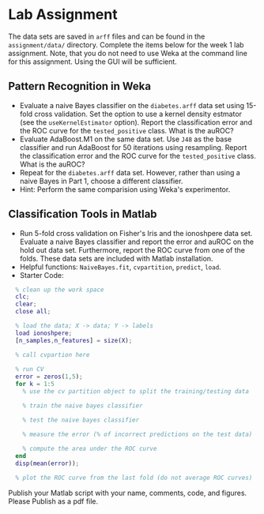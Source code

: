 # Lab Assignment 

The data sets are saved in `arff` files and can be found in the `assignment/data/` directory. Complete the items below for the week 1  lab assignment. Note, that you do not need to use Weka at the command line for this assignment. Using the GUI will be sufficient.

## Pattern Recognition in Weka

* Evaluate a naive Bayes classifier on the `diabetes.arff` data set using 15-fold cross validation. Set the option to use a kernel density estmator (see the `useKernelEstimator` option). Report the classification error and the ROC curve for the `tested_positive` class. What is the auROC?
* Evaluate AdaBoost.M1 on the same data set. Use `J48` as the base classifier and run AdaBoost for 50 iterations using resampling. Report the classification error and the ROC curve for the `tested_positive` class. What is the auROC?
* Repeat for the `diabetes.arff` data set. However, rather than using a naive Bayes in Part 1, choose a different classifier. 
* Hint: Perform the same comparision using Weka's experimentor.  

## Classification Tools in Matlab

* Run 5-fold cross validation on Fisher's Iris and the ionoshpere data set. Evaluate a naive Bayes classifier and report the error and auROC on the hold out data set. Furthermore, report the ROC curve from one of the folds. These data sets are included with Matlab installation. 
* Helpful functions: `NaiveBayes.fit`, `cvpartition`, `predict`, `load`.
* Starter Code: 
```matlab 
  % clean up the work space
  clc;
  clear; 
  close all;

  % load the data; X -> data; Y -> labels
  load ionoshpere;
  [n_samples,n_features] = size(X);

  % call cvpartion here
  
  % run CV
  error = zeros(1,5);
  for k = 1:5
    % use the cv partition object to split the training/testing data

    % train the naive bayes classifier

    % test the naive bayes classifier

    % measure the error (% of incorrect predictions on the test data)
    
    % compute the area under the ROC curve
  end
  disp(mean(error));

  % plot the ROC curve from the last fold (do not average ROC curves)
```

Publish your Matlab script with your name, comments, code, and figures. Please Publish as a pdf file. 
